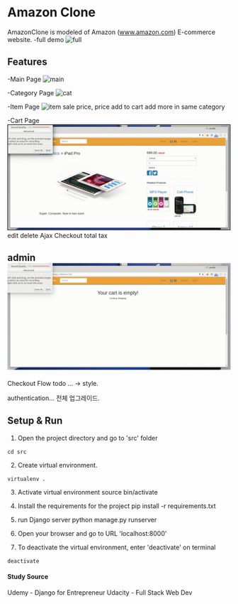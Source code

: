 # Amazon Clone

AmazonClone is modeled of Amazon (www.amazon.com) E-commerce website. 
-full demo
![full](projvideo/full-demo.gif)

## Features
-Main Page
![main](projvideo/main.gif)

-Category Page
![cat](projvideo/category.gif)

-Item Page
![item](projvideo/item.gif)
sale price, price
add to cart 
add more in same category 

-Cart Page
![cart](projvideo/cart.gif)
edit delete Ajax 
Checkout 
total tax

admin 
![admin](projvideo/admin.gif)
-

Checkout Flow 
todo ... -> style. 

authentication... 전체 업그레이드. 

## Setup & Run
1. Open the project directory and go to 'src' folder
```
cd src
```

2. Create virtual environment.
```
virtualenv . 
```

3. Activate virtual environment
source bin/activate 

4. Install the requirements for the project
pip install -r requirements.txt

5. run Django server
python manage.py runserver 

6. Open your browser and go to URL 'localhost:8000'

7. To deactivate the virtual environment, enter 'deactivate' on terminal
```
deactivate 
```

#### Study Source
Udemy - Django for Entrepreneur
Udacity - Full Stack Web Dev
